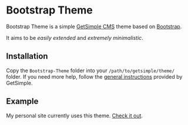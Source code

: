 # Bootstrap Theme
Bootstrap Theme is a simple [GetSimple CMS](http://get-simple.info/) theme based on [Bootstrap](http://twitter.github.com/bootstrap/).

It aims to be *easily extended* and *extremely minimalistic*.

## Installation
Copy the `Bootstrap-Theme` folder into your `/path/to/getsimple/theme/` folder. If you need more help, follow the [general instructions](http://get-simple.info/wiki/themes:installation) provided by GetSimple.

## Example
My personal site currently uses this theme. [Check it out](http://www.ugrad.cs.ubc.ca/~k5r8/).